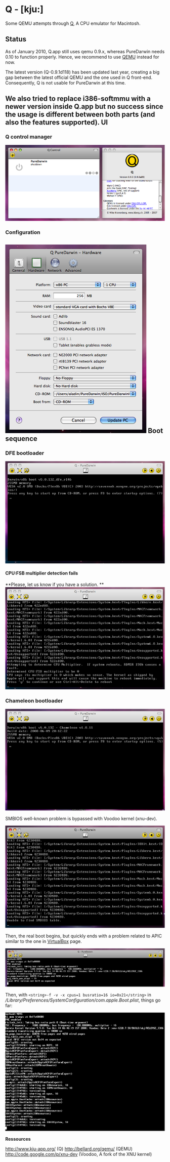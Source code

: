 Q - [kju:]
============
Some QEMU attempts through [Q](http://www.kju-app.org/), A CPU emulator for Macintosh.

Status
------
As of January 2010, Q.app still uses qemu 0.9.x, whereas PureDarwin needs 0.10 to function properly. Hence, we recommend to use [QEMU](../qemu.html) instead for now.

The latest version (Q-0.9.1d118) has been updated last year, creating a big gap between the latest official QEMU and the one used in Q front-end.
Consequently, Q is not usable for PureDarwin at this time.

We also tried to replace i386-softmmu with a newer version inside Q.app but no success since the usage is different between both parts (and also the features supported).
UI
--
### Q control manager

![](/img/developers/qemu/qemu-q/Q%20manager.png)
### Configuration

![](/img/developers/qemu/qemu-q/Q%20config.png)
Boot sequence
-------------
### DFE bootloader

![](/img/developers/qemu/qemu-q/Q%20dfe%20bootloader.png)
#### CPU:FSB multiplier detection fails
**Please, let us know if you have a solution.
**
![](/img/developers/qemu/qemu-q/Q%20CPUFSB%20detection%20fails.png)
### Chameleon bootloader

![](/img/developers/qemu/qemu-q/Q%20chameleon%20bootloader.png)

SMBIOS well-known problem is bypassed with Voodoo kernel (xnu-dev).


![](/img/developers/qemu/qemu-q/Q%20SMBIOS%20not%20found.png)

Then, the real boot begins, but quickly ends with a problem related to APIC similar to the one in [VirtualBox](../virtualbox.html) page.


![](/img/developers/qemu/qemu-q/Q%20local%20APIC%20version%20not%20as%20expected.png)


Then, with `<string>-f -v -x cpus=1 busratio=16 io=0x21</string>` in */Library/Preferences/SystemConfiguration/com.apple.Boot.plist*, things go far:


![](/img/developers/qemu/qemu-q/Q%20busration%20and%20io.png)


**Ressources**

<http://www.kju-app.org/> (Q)
<http://bellard.org/qemu/> (QEMU)
<http://code.google.com/p/xnu-dev> (Voodoo, A fork of the XNU kernel)

